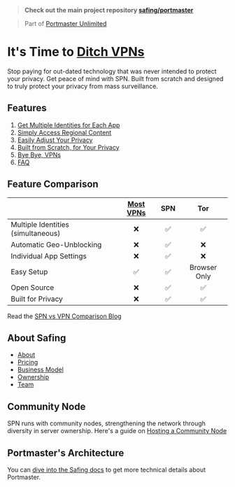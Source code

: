 > **Check out the main project repository [safing/portmaster](https://github.com/safing/portmaster)**

> Part of [Portmaster Unlimited](https://safing.io/pricing)
# It's Time to [Ditch VPNs](https://https://safing.io/spn)

Stop paying for out-dated technology that was never intended to protect your privacy. Get peace of mind with SPN. Built from scratch and designed to truly protect your privacy from mass surveillance.

## Features

1. [Get Multiple Identities for Each App](https://safing.io/spn#get-multiple-identities)
2. [Simply Access Regional Content](https://safing.io/spn#simply-access-regional-content)
3. [Easily Adjust Your Privacy](https://safing.io/spn#easily-adjust-your-privacy)
4. [Built from Scratch, for Your Privacy](https://safing.io/spn#built-from-scratch)
5. [Bye Bye, VPNs](https://safing.io/spn#bye-bye-vpns)
6. [FAQ](https://safing.io/spn/#faq)

## Feature Comparison

|| [Most VPNs](https://safing.io/blog/2022/09/06/spn-vs-vpns/) | SPN | Tor |
|---|:---:|:---:|:---:|
| Multiple Identities (simultaneous) | ❌ | ✅ | ✅ |
| Automatic Geo-Unblocking | ❌ | ✅ | ❌ |
| Individual App Settings | ❌ | ✅ | ❌ |
| Easy Setup | ✅ | ✅ | Browser Only |
| Open Source | ❌ | ✅ | ✅ |
| Built for Privacy | ❌ | ✅ | ✅ |

Read the [SPN vs VPN Comparison Blog](https://safing.io/blog/2022/09/06/spn-vs-vpns/)

## About Safing

- [About](https://safing.io/about/)
- [Pricing](https://safing.io/pricing/)
- [Business Model](https://safing.io/business-model/)
- [Ownership](https://safing.io/ownership/)
- [Team](https://safing.io/team/)

## Community Node

SPN runs with community nodes, strengthening the network through diversity in server ownership. Here's a guide on [Hosting a Community Node](https://docs.safing.io/spn/hosting-a-community-node)

## Portmaster's Architecture

You can [dive into the Safing docs](https://docs.safing.io/portmaster/architecture/overview) to get more technical details about Portmaster.
